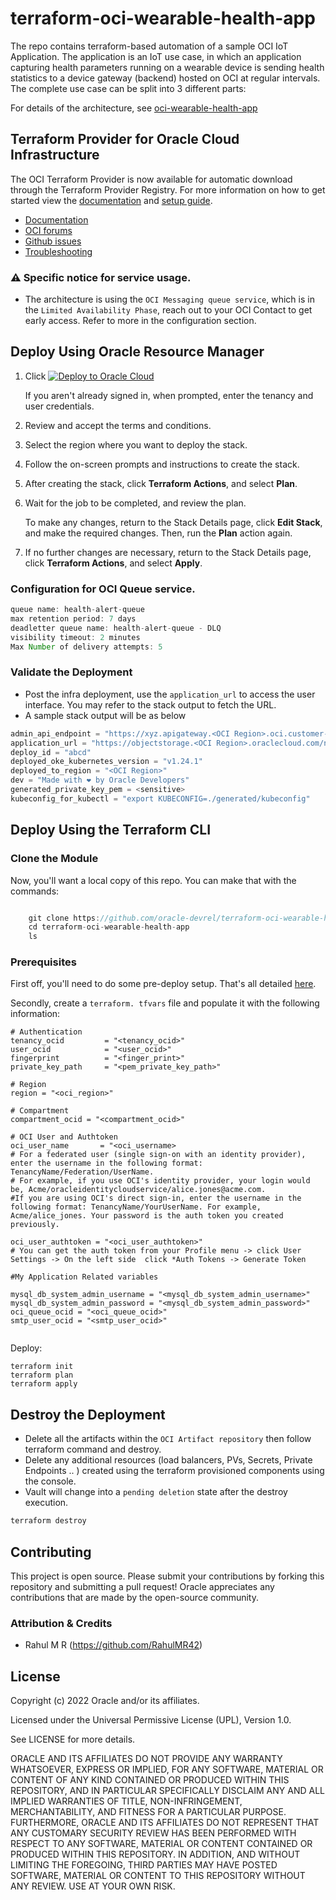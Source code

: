 # terraform-oci-wearable-health-app

The repo contains terraform-based automation of a sample OCI IoT Application.
The application is an IoT use case, in which an application capturing health parameters running on a wearable device is sending health statistics to a device gateway (backend) hosted on OCI at regular intervals. The complete use case can be split into 3 different parts:



For details of the architecture, see [oci-wearable-health-app](https://github.com/oracle-devrel/oci-wearable-health-app)

## Terraform Provider for Oracle Cloud Infrastructure
The OCI Terraform Provider is now available for automatic download through the Terraform Provider Registry.
For more information on how to get started view the [documentation](https://www.terraform.io/docs/providers/oci/index.html)
and [setup guide](https://www.terraform.io/docs/providers/oci/guides/version-3-upgrade.html).

* [Documentation](https://www.terraform.io/docs/providers/oci/index.html)
* [OCI forums](https://cloudcustomerconnect.oracle.com/resources/9c8fa8f96f/summary)
* [Github issues](https://github.com/terraform-providers/terraform-provider-oci/issues)
* [Troubleshooting](https://www.terraform.io/docs/providers/oci/guides/guides/troubleshooting.html)

### ⚠️ Specific notice for service usage.

- The architecture is using the `OCI Messaging queue service`, which is in the `Limited Availability Phase`, reach out to your OCI Contact to get early access. Refer to more in the configuration section.

## Deploy Using Oracle Resource Manager

1. Click  [![Deploy to Oracle Cloud](https://oci-resourcemanager-plugin.plugins.oci.oraclecloud.com/latest/deploy-to-oracle-cloud.svg)](https://cloud.oracle.com/resourcemanager/stacks/create?region=home&zipUrl=https://github.com/oracle-devrel/terraform-oci-arch-devops-cicd-instances/releases/latest/download/terraform-oci-wearable-health-app.zip)

   If you aren't already signed in, when prompted, enter the tenancy and user credentials.

2. Review and accept the terms and conditions.

3. Select the region where you want to deploy the stack.

4. Follow the on-screen prompts and instructions to create the stack.

5. After creating the stack, click **Terraform Actions**, and select **Plan**.

6. Wait for the job to be completed, and review the plan.

   To make any changes, return to the Stack Details page, click **Edit Stack**, and make the required changes. Then, run the **Plan** action again.

7. If no further changes are necessary, return to the Stack Details page, click **Terraform Actions**, and select **Apply**.

### Configuration for OCI Queue service.

```java
queue name: health-alert-queue
max retention period: 7 days
deadletter queue name: health-alert-queue - DLQ
visibility timeout: 2 minutes
Max Number of delivery attempts: 5
```

### Validate the Deployment

- Post the infra deployment, use the `application_url` to access the user interface. You may refer to the stack output to fetch the URL.
- A sample stack output will be as below

```java
admin_api_endpoint = "https://xyz.apigateway.<OCI Region>.oci.customer-oci.com/admin-api"
application_url = "https://objectstorage.<OCI Region>.oraclecloud.com/n/<Name Space>/b/<UI Bucket>/o/index.html"
deploy_id = "abcd"
deployed_oke_kubernetes_version = "v1.24.1"
deployed_to_region = "<OCI Region>"
dev = "Made with ❤ by Oracle Developers"
generated_private_key_pem = <sensitive>
kubeconfig_for_kubectl = "export KUBECONFIG=./generated/kubeconfig"

```



## Deploy Using the Terraform CLI

### Clone the Module

Now, you'll want a local copy of this repo. You can make that with the commands:

```java

    git clone https://github.com/oracle-devrel/terraform-oci-wearable-health-app
    cd terraform-oci-wearable-health-app
    ls
```

### Prerequisites
First off, you'll need to do some pre-deploy setup.  That's all detailed [here](https://github.com/cloud-partners/oci-prerequisites).

Secondly, create a `terraform. tfvars` file and populate it with the following information:

```
# Authentication
tenancy_ocid         = "<tenancy_ocid>"
user_ocid            = "<user_ocid>"
fingerprint          = "<finger_print>"
private_key_path     = "<pem_private_key_path>"

# Region
region = "<oci_region>"

# Compartment
compartment_ocid = "<compartment_ocid>"

# OCI User and Authtoken
oci_user_name       = "<oci_username> 
# For a federated user (single sign-on with an identity provider), enter the username in the following format: TenancyName/Federation/UserName. 
# For example, if you use OCI's identity provider, your login would be, Acme/oracleidentitycloudservice/alice.jones@acme.com. 
#If you are using OCI's direct sign-in, enter the username in the following format: TenancyName/YourUserName. For example, Acme/alice_jones. Your password is the auth token you created previously.

oci_user_authtoken = "<oci_user_authtoken>" 
# You can get the auth token from your Profile menu -> click User Settings -> On the left side  click *Auth Tokens -> Generate Token

#My Application Related variables

mysql_db_system_admin_username = "<mysql_db_system_admin_username>"
mysql_db_system_admin_password = "<mysql_db_system_admin_password>"
oci_queue_ocid = "<oci_queue_ocid>"
smtp_user_ocid = "<smtp_user_ocid>"


````

Deploy:

    terraform init
    terraform plan
    terraform apply



## Destroy the Deployment
- Delete all the artifacts within the `OCI Artifact repository` then follow terraform command and destroy.
- Delete any additional resources (load balancers, PVs, Secrets, Private Endpoints .. ) created using the terraform provisioned components using the console.
- Vault will change into a `pending deletion` state after the destroy execution.

```java
terraform destroy
```


## Contributing
This project is open source.  Please submit your contributions by forking this repository and submitting a pull request!  Oracle appreciates any contributions that are made by the open-source community.

### Attribution & Credits
- Rahul M R (https://github.com/RahulMR42)

## License
Copyright (c) 2022 Oracle and/or its affiliates.

Licensed under the Universal Permissive License (UPL), Version 1.0.

See LICENSE for more details.

ORACLE AND ITS AFFILIATES DO NOT PROVIDE ANY WARRANTY WHATSOEVER, EXPRESS OR IMPLIED, FOR ANY SOFTWARE, MATERIAL OR CONTENT OF ANY KIND CONTAINED OR PRODUCED WITHIN THIS REPOSITORY, AND IN PARTICULAR SPECIFICALLY DISCLAIM ANY AND ALL IMPLIED WARRANTIES OF TITLE, NON-INFRINGEMENT, MERCHANTABILITY, AND FITNESS FOR A PARTICULAR PURPOSE. FURTHERMORE, ORACLE AND ITS AFFILIATES DO NOT REPRESENT THAT ANY CUSTOMARY SECURITY REVIEW HAS BEEN PERFORMED WITH RESPECT TO ANY SOFTWARE, MATERIAL OR CONTENT CONTAINED OR PRODUCED WITHIN THIS REPOSITORY. IN ADDITION, AND WITHOUT LIMITING THE FOREGOING, THIRD PARTIES MAY HAVE POSTED SOFTWARE, MATERIAL OR CONTENT TO THIS REPOSITORY WITHOUT ANY REVIEW. USE AT YOUR OWN RISK.

